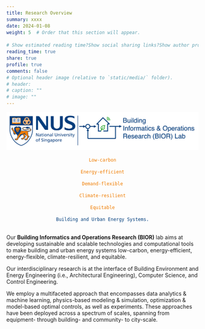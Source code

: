 ```yaml
---
title: Research Overview
summary: xxxx
date: 2024-01-08
weight: 5  # Order that this section will appear.

# Show estimated reading time?Show social sharing links?Show author profile?Show comments?
reading_time: true
share: true  
profile: true
comments: false
# Optional header image (relative to `static/media/` folder).
# header:  
# caption: ""  
# image: "" 
---
```


![BIOR LOGO](bior_logo_light_background.png)

<div style="text-align: center;">
  <div id="typed-strings">
    <p ><code style="color: #EF7C00">Low-carbon</code></p>
    <p><code style="color: #EF7C00">Energy-efficient</code></p>
    <p><code style="color: #EF7C00">Demand-flexible</code></p>
    <p><code style="color: #EF7C00">Climate-resilient</code></p>
    <p><code style="color: #EF7C00">Equitable</code></p>
  </div>
  <span class="font-bold" id="typed"></span>
  <code style="color: #003D7C">Building and Urban Energy Systems.</code>
</div>

<!-- Include Typed.js -->
<script src="https://cdn.jsdelivr.net/npm/typed.js@2.0.12"></script>
<script>
  var typed = new Typed('#typed', {
    stringsElement: '#typed-strings',
    typeSpeed: 50,
    backSpeed: 30,
    startDelay: 100,
    backDelay: 2000,
    loop: true
  });
</script>

<br>

Our **Building Informatics and Operations Research (BIOR)** lab aims at developing sustainable and scalable technologies and computational tools to make building and urban energy systems low-carbon, energy-efficient, energy-flexible, climate-resilient, and equitable. 

Our interdisciplinary research is at the interface of Building Environment and Energy Engineering (i.e., Architectural Engineering), Computer Science, and Control Engineering. 

We employ a multifaceted approach that encompasses data analytics & machine learning, physics-based modeling & simulation, optimization & model-based optimal controls, as well as experiments. These approaches have been deployed across a spectrum of scales, spanning from equipment- through building- and community- to city-scale.
